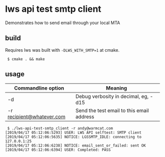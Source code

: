 # lws api test smtp client

Demonstrates how to send email through your local MTA

## build

Requires lws was built with `-DLWS_WITH_SMTP=1` at cmake.

```
 $ cmake . && make
```

## usage

Commandline option|Meaning
---|---
-d <loglevel>|Debug verbosity in decimal, eg, -d15
-r <recipient@whatever.com>|Send the test email to this email address


```
 $ ./lws-api-test-smtp_client -r andy@warmcat.com
[2019/04/17 05:12:06:5293] USER: LWS API selftest: SMTP client
[2019/04/17 05:12:06:5635] NOTICE: LGSSMTP_IDLE: connecting to 127.0.0.1:25
[2019/04/17 05:12:06:6238] NOTICE: email_sent_or_failed: sent OK
[2019/04/17 05:12:06:6394] USER: Completed: PASS

```

